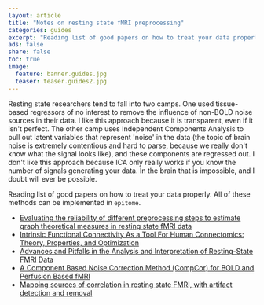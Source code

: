 ```yaml
---
layout: article
title: "Notes on resting state fMRI preprocessing"
categories: guides
excerpt: "Reading list of good papers on how to treat your data properly."
ads: false
share: false
toc: true
image:
  feature: banner.guides.jpg
  teaser: teaser.guides2.jpg
---
```


Resting state researchers tend to fall into two camps. One used tissue-based regressors of no interest to remove the influence of non-BOLD noise sources in their data. I like this approach because it is transparent, even if it isn't perfect. The other camp uses Independent Components Analysis to pull out latent variables that represent 'noise' in the data (the topic of brain noise is extremely contentious and hard to parse, because we really don't know what the signal looks like), and these components are regressed out. I don't like this approach because ICA only really works if you know the number of signals generating your data. In the brain that is impossible, and I doubt will ever be possible.

Reading list of good papers on how to treat your data properly. All of these methods can be implemented in `epitome`.

+ [Evaluating the reliability of different preprocessing steps to estimate graph theoretical measures in resting state fMRI data](http://www.ncbi.nlm.nih.gov/pmc/articles/PMC4333797/)
+ [Intrinsic Functional Connectivity As a Tool For Human Connectomics: Theory, Properties, and Optimization](http://www.ncbi.nlm.nih.gov/pmc/articles/PMC2807224/)
+ [Advances and Pitfalls in the Analysis and Interpretation of Resting-State FMRI Data](http://www.ncbi.nlm.nih.gov/pmc/articles/PMC2854531/)
+ [A Component Based Noise Correction Method (CompCor) for BOLD and Perfusion Based fMRI](http://www.ncbi.nlm.nih.gov/pmc/articles/PMC2214855/)
+ [Mapping sources of correlation in resting state FMRI, with artifact detection and removal](http://www.ncbi.nlm.nih.gov/pubmed/20420926)

